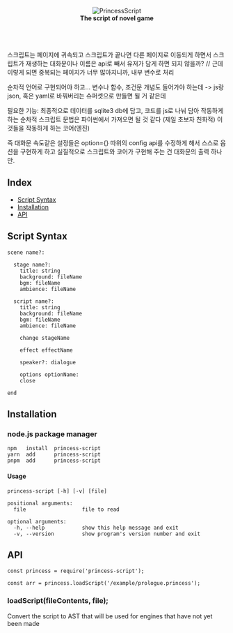<div align="center">

<br><br>

![PrincessScript](https://github.com/everyt/princess-script/assets/80094147/415659a9-7876-4a87-a55d-85d9480151e2) <br><b>The script of novel game</b><br><br><br><br>

</div>

스크립트는 페이지에 귀속되고 스크립트가 끝나면 다른 페이지로 이동되게 하면서
스크립트가 재생하는 대화문이나 이름은 api로 빼서 유저가 담게 하면 되지 않을까?
// 근데 이렇게 되면 중복되는 페이지가 너무 많아지니까, 내부 변수로 처리

순차적 언어로 구현되어야 하고... 변수나 함수, 조건문 개념도 들어가야 하는데 -> js랑 json, 혹은 yaml로 바꿔버리는 슈퍼셋으로 만들면 될 거 같은데

필요한 기능:
최종적으로 데이터를 sqlite3 db에 담고, 코드를 js로 나눠 담아 작동하게 하는 순차적 스크립트
문법은 파이썬에서 가져오면 될 것 같다 (제일 초보자 친화적)
이것들을 작동하게 하는 코어(엔진)

즉 대화문 속도같은 설정들은 option={} 따위의 config api를 수정하게 해서 스스로 옵션을 구현하게 하고
실질적으로 스크립트와 코어가 구현해 주는 건 대화문의 출력 하나만.

## Index

- [Script Syntax](#script-syntax)
- [Installation](#installation)
- [API](#api)

## Script Syntax

```
scene name?:

  stage name?:
    title: string
    background: fileName
    bgm: fileName
    ambience: fileName

  script name?:
    title: string
    background: fileName
    bgm: fileName
    ambience: fileName

    change stageName

    effect effectName

    speaker?: dialogue

    options optionName:
    close

end
```

## Installation

### node.js package manager

```
npm   install  princess-script
yarn  add      princess-script
pnpm  add      princess-script
```

#### Usage

```
princess-script [-h] [-v] [file]

positional arguments:
  file                  file to read

optional arguments:
  -h, --help            show this help message and exit
  -v, --version         show program's version number and exit
```

## API

```
const princess = require('princess-script');

const arr = princess.loadScript('/example/prologue.princess');
```

### loadScript(fileContents, file);

Convert the script to AST that will be used for engines that have not yet been made
